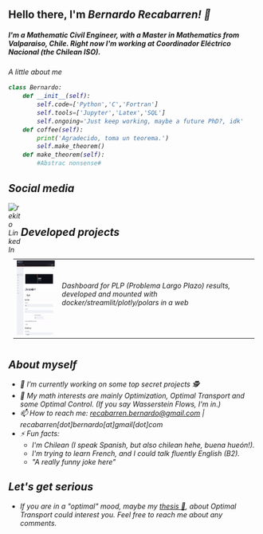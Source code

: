 ## Hello there, I'm <em>Bernardo Recabarren<em>! 👋
##### I'm a Mathematic Civil Engineer, with a Master in Mathematics from Valparaiso, Chile. Right now I'm working at Coordinador Eléctrico Nacional (the Chilean ISO).


A little about me
```python
class Bernardo:
    def __init__(self):
        self.code=['Python','C','Fortran']
        self.tools=['Jupyter','Latex','SQL']
        self.ongoing='Just keep working, maybe a future PhD?, idk'
    def coffee(self):
        print('Agradecido, toma un teorema.')
        self.make_theorem()
    def make_theorem(self):
        #Abstrac nonsense#
```
## Social media 

<a href="https://www.linkedin.com/in/bernardo-recabarren-6296971bb/">
  <img align="left" alt="rekito LinkedIn" width="25px" src="https://cdn.jsdelivr.net/npm/simple-icons@v3/icons/linkedin.svg" />
</a>
<br>

## Developed projects

<table style="padding:10px">
   <tr>
    <td width=250px align="center"> <img src="https://github.com/toriber/Toriber/blob/main/gif/VisualizadorPLP.gif" height = 150px ></td>
    <td width = 800px> 
    Dashboard for PLP (Problema Largo Plazo) results, developed and mounted with docker/streamlit/plotly/polars in a web <br> <br> 
    </td>
  </tr>
</table>


## About myself 

- 🔭 I’m currently working on some top secret projects 🕵️
- 🌱 My math interests are mainly Optimization, Optimal Transport and some Optimal Control. (If you say Wasserstein Flows, I'm in.)
- 📫 How to reach me: recabarren.bernardo@gmail.com | recabarren[dot]bernardo[at]gmail[dot]com
- ⚡ Fun facts:
    * I'm Chilean (I speak Spanish, but also chilean hehe, <em>buena hueón!<em>).
    * I'm trying to learn French, and I could talk fluently English (B2).
    * "A really funny joke here"





## Let's get serious

- If you are in a "optimal" mood, maybe my [thesis 📖](https://repositorio.usm.cl/bitstream/handle/11673/54652/m19689563-9.pdf?sequence=1&isAllowed=y), about Optimal Transport could interest you. Feel free to reach me about any comments.